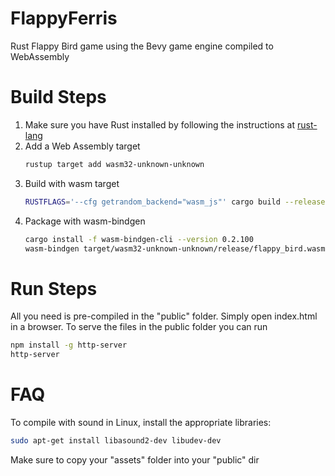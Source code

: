 # FlappyFerris
Rust Flappy Bird game using the Bevy game engine compiled to WebAssembly

# Build Steps
1. Make sure you have Rust installed by following the instructions at [rust-lang](https://rust-lang.org)
2. Add a Web Assembly target
    ```bash
    rustup target add wasm32-unknown-unknown
    ```
3. Build with wasm target
    ```bash
    RUSTFLAGS='--cfg getrandom_backend="wasm_js"' cargo build --release --target wasm32-unknown-unknown
    ```
4. Package with wasm-bindgen
    ```bash
    cargo install -f wasm-bindgen-cli --version 0.2.100
    wasm-bindgen target/wasm32-unknown-unknown/release/flappy_bird.wasm --out-dir ./public --target web
    ```

# Run Steps
All you need is pre-compiled in the "public" folder.
Simply open index.html in a browser.
To serve the files in the public folder you can run 
```bash
npm install -g http-server
http-server
```

# FAQ
To compile with sound in Linux, install the appropriate libraries:
```bash
sudo apt-get install libasound2-dev libudev-dev
```

Make sure to copy your "assets" folder into your "public" dir
